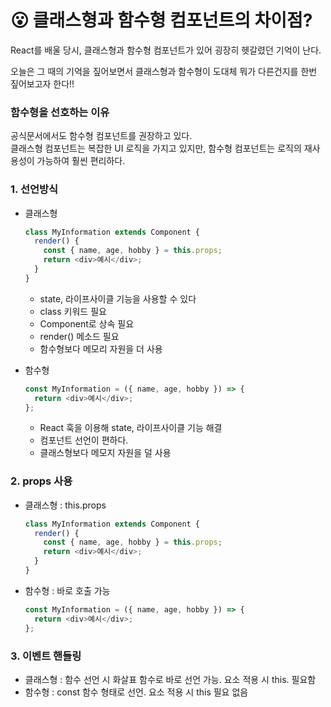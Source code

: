 # 😮 클래스형과 함수형 컴포넌트의 차이점?

React를 배울 당시, 클래스형과 함수형 컴포넌트가 있어 굉장히 헷갈렸던 기억이 난다.

오늘은 그 때의 기억을 짚어보면서 클래스형과 함수형이 도대체 뭐가 다른건지를 한번 짚어보고자 한다!!

### **함수형을 선호하는 이유**

공식문서에서도 함수형 컴포넌트를 권장하고 있다.  
클래스형 컴포넌트는 복잡한 UI 로직을 가지고 있지만, 함수형 컴포넌트는 로직의 재사용성이 가능하여 훨씬 편리하다.

### **1. 선언방식**

- 클래스형

  ```javascript
  class MyInformation extends Component {
    render() {
      const { name, age, hobby } = this.props;
      return <div>예시</div>;
    }
  }
  ```

  - state, 라이프사이클 기능을 사용할 수 있다
  - class 키워드 필요
  - Component로 상속 필요
  - render() 메소드 필요
  - 함수형보다 메모리 자원을 더 사용

- 함수형
  ```javascript
  const MyInformation = ({ name, age, hobby }) => {
    return <div>예시</div>;
  };
  ```
  - React 훅을 이용해 state, 라이프사이클 기능 해결
  - 컴포넌트 선언이 편하다.
  - 클래스형보다 메모지 자원을 덜 사용

### **2. props 사용**

- 클래스형 : this.props

  ```javascript
  class MyInformation extends Component {
    render() {
      const { name, age, hobby } = this.props;
      return <div>예시</div>;
    }
  }
  ```

- 함수형 : 바로 호출 가능
  ```javascript
  const MyInformation = ({ name, age, hobby }) => {
    return <div>예시</div>;
  };
  ```

### **3. 이벤트 핸들링**

- 클래스형 : 함수 선언 시 화살표 함수로 바로 선언 가능. 요소 적용 시 this. 필요함
- 함수형 : const 함수 형태로 선언. 요소 적용 시 this 필요 없음

